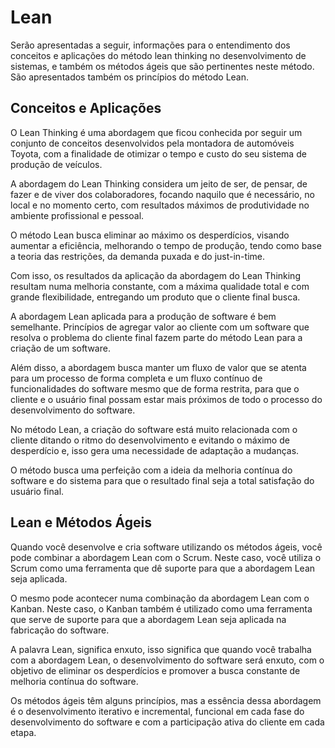 # Lean

Serão apresentadas a seguir, informações para o entendimento dos conceitos e aplicações do método lean thinking no desenvolvimento de sistemas, e também os métodos ágeis que são pertinentes neste método. São apresentados também os princípios do método Lean.

## Conceitos e Aplicações

O Lean Thinking é uma abordagem que ficou conhecida por seguir um conjunto de conceitos desenvolvidos pela montadora de automóveis Toyota, com a finalidade de otimizar o tempo e custo do seu sistema de produção de veículos.

A abordagem do Lean Thinking considera um jeito de ser, de pensar, de fazer e de viver dos colaboradores, focando naquilo que é necessário, no local e no momento certo, com resultados máximos de produtividade no ambiente profissional e pessoal.

O método Lean busca eliminar ao máximo os desperdícios, visando aumentar a eficiência, melhorando o tempo de produção, tendo como base a teoria das restrições, da demanda puxada e do just-in-time.

Com isso, os resultados da aplicação da abordagem do Lean Thinking resultam numa melhoria constante, com a máxima qualidade total e com grande flexibilidade, entregando um produto que o cliente final busca.

A abordagem Lean aplicada para a produção de software é bem semelhante. Princípios de agregar valor ao cliente com um software que resolva o problema do cliente final fazem parte do método Lean para a criação de um software.

Além disso, a abordagem busca manter um fluxo de valor que se atenta para um processo de forma completa e um fluxo contínuo de funcionalidades do software mesmo que de forma restrita, para que o cliente e o usuário final possam estar mais próximos de todo o processo do desenvolvimento do software.

No método Lean, a criação do software está muito relacionada com o cliente ditando o ritmo do desenvolvimento e evitando o máximo de desperdício e, isso gera uma necessidade de adaptação a mudanças.

O método busca uma perfeição com a ideia da melhoria contínua do software e do sistema para que o resultado final seja a total satisfação do usuário final.


## Lean e Métodos Ágeis

Quando você desenvolve e cria software utilizando os métodos ágeis, você pode combinar a abordagem Lean com o Scrum. Neste caso, você utiliza o Scrum como uma ferramenta que dê suporte para que a abordagem Lean seja aplicada.

O mesmo pode acontecer numa combinação da abordagem Lean com o Kanban. Neste caso, o Kanban também é utilizado como uma ferramenta que serve de suporte para que a abordagem Lean seja aplicada na fabricação do software.

A palavra Lean, significa enxuto, isso significa que quando você trabalha com a abordagem Lean, o desenvolvimento do software será enxuto, com o objetivo de eliminar os desperdícios e promover a busca constante de melhoria contínua do software.

Os métodos ágeis têm alguns princípios, mas a essência dessa abordagem é o desenvolvimento iterativo e incremental, funcional em cada fase do desenvolvimento do software e com a participação ativa do cliente em cada etapa.



